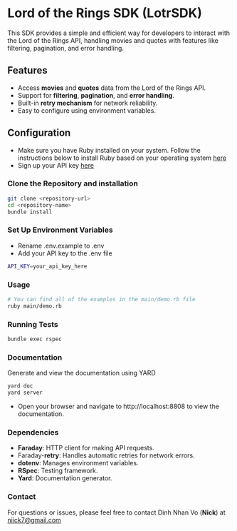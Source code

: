 # Lord of the Rings SDK (LotrSDK)

This SDK provides a simple and efficient way for developers to interact with the Lord of the Rings API, handling movies and quotes with features like filtering, pagination, and error handling.

## Features
- Access **movies** and **quotes** data from the Lord of the Rings API.
- Support for **filtering**, **pagination**, and **error handling**.
- Built-in **retry mechanism** for network reliability.
- Easy to configure using environment variables.

## Configuration
+ Make sure you have Ruby installed on your system. Follow the instructions below to install Ruby based on your operating system [here](https://www.ruby-lang.org/en/documentation/installation/)
+ Sign up your API key [here](https://the-one-api.dev/sign-up)

### Clone the Repository and installation
```bash
git clone <repository-url>
cd <repository-name>
bundle install
```

### Set Up Environment Variables
+ Rename .env.example to .env
+ Add your API key to the .env file
```bash
API_KEY=your_api_key_here
```

### Usage
```bash
# You can find all of the examples in the main/demo.rb file
ruby main/demo.rb
```

### Running Tests
```bash
bundle exec rspec
```

### Documentation
Generate and view the documentation using YARD
```bash
yard doc
yard server
```
+ Open your browser and navigate to http://localhost:8808 to view the documentation.

### Dependencies 
+ **Faraday**: HTTP client for making API requests.
+ Faraday-**retry**: Handles automatic retries for network errors.
+ **dotenv**: Manages environment variables.
+ **RSpec**: Testing framework.
+ **Yard**: Documentation generator.

### Contact
For questions or issues, please feel free to contact Dinh Nhan Vo (**Nick**) at niick7@gmail.com
